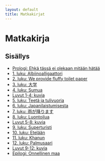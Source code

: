 ```yaml
---
layout: default
title: Matkakirjat
---
```


# Matkakirja

## Sisällys

<ul>
    <li><a href='/kotisivu/matkakirjoja/matkakirja/prologi'>Prologi: Ehkä tässä ei olekaan mitään hätää</a></li>
    <li><a href='/kotisivu/matkakirjoja/matkakirja/1_luku'>1. luku: Albiinoalligaattori</a></li>
    <li><a href='/kotisivu/matkakirjoja/matkakirja/2_luku'>2. luku: We provide fluffy toilet paper</a></li>
    <li><a href='/kotisivu/matkakirjoja/matkakirja/3_luku'>3. luku: 大学</a></li>
    <li><a href='/kotisivu/matkakirjoja/matkakirja/4_luku'>4. luku: Sumua</a></li>
    <li><a href='/kotisivu/matkakirjoja/matkakirja/I_kuvat'>Luvut 1-4: kuvia</a></li>
    <li><a href='/kotisivu/matkakirjoja/matkakirja/5_luku'>5. luku: Teetä ja tulivuoria</a></li>
    <li><a href='/kotisivu/matkakirjoja/matkakirja/6_luku'>6. luku: Japanilaistumisesta</a></li>
    <li><a href='/kotisivu/matkakirjoja/matkakirja/7_luku'>7. luku: 雨が降ります</a></li>
    <li><a href='/kotisivu/matkakirjoja/matkakirja/8_luku'>8. luku: Luontoilua</a></li>
    <li><a href='/kotisivu/matkakirjoja/matkakirja/II_kuvat'>Luvut 5-8: kuvia</a></li>
    <li><a href='/kotisivu/matkakirjoja/matkakirja/9_luku'>9. luku: Superturisti</a></li>
    <li><a href='/kotisivu/matkakirjoja/matkakirja/10_luku'>10. luku: Etelään</a></li>
    <li><a href='/kotisivu/matkakirjoja/matkakirja/11_luku'>11. luku: Khanun</a></li>
    <li><a href='/kotisivu/matkakirjoja/matkakirja/12_luku'>12. luku: Palmusaari</a></li>
    <li><a href='/kotisivu/matkakirjoja/matkakirja/III_kuvat'>Luvut 9-12: kuvia</a></li>
    <li><a href='/kotisivu/matkakirjoja/matkakirja/epilogi'>Epilogi: Onnellinen maa</a></li>
</ul>